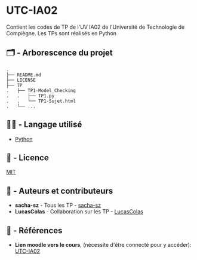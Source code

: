 # UTC-IA02
Contient les codes de TP de l'UV IA02 de l'Université de Technologie de Compiègne.
Les TPs sont réalisés en Python

## :card_index_dividers: - Arborescence du projet

```
.
├── README.md
├── LICENSE
├── TP
.   ├── TP1-Model_Checking
.   .   ├── TP1.py
.   .   └── TP1-Sujet.html
.   └── ...
```
## :technologist: - Langage utilisé
- [Python](https://www.python.org/)

## :memo: - Licence

[MIT](LICENSE)

## :notebook_with_decorative_cover: - Auteurs et contributeurs

-   **sacha-sz** - Tous les TP - [sacha-sz](https://github.com/sacha-sz/)
-  **LucasColas**  - Collaboration sur les TP - [LucasColas](https://github.com/LucasColas/)

## :bookmark_tabs: - Références
- **Lien moodle vers le cours**, (nécessite d'être connecté pour y accéder): [UTC-IA02](https://moodle.utc.fr/course/view.php?id=20)
